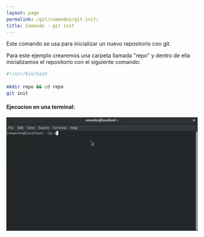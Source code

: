 ```yaml
---
layout: page
permalink: /git/comandos/git-init/
title: Comando - git init
---
```


Este comando se usa para inicializar un nuevo repositorio con git.

Para este ejemplo crearemos una carpeta llamada "repo" y dentro de ella inicializamos el repositorio con el siguiente comando:   

``` bash
#!/usr/bin/bash

mkdir repo && cd repo
git init
```
#### Ejecucion en una terminal:    

![Drag Racing](../../../assets/images/gif/git/comandos/git-init.gif)